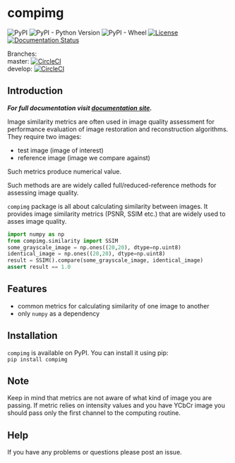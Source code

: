 # compimg
![PyPI](https://img.shields.io/pypi/v/compimg.svg)
![PyPI - Python Version](https://img.shields.io/pypi/pyversions/compimg.svg)
![PyPI - Wheel](https://img.shields.io/pypi/wheel/compimg.svg)
[![License](https://img.shields.io/badge/License-Apache%202.0-blue.svg)](https://opensource.org/licenses/Apache-2.0)
[![Documentation Status](https://readthedocs.org/projects/compimg/badge/?version=stable)](https://compimg.readthedocs.io/en/stable/?badge=stable)
  
Branches:  
master: [![CircleCI](https://circleci.com/gh/khrynczenko/compimg/tree/master.svg?style=svg)](https://circleci.com/gh/khrynczenko/compimg/tree/master)  
develop: [![CircleCI](https://circleci.com/gh/khrynczenko/compimg/tree/develop.svg?style=svg)](https://circleci.com/gh/khrynczenko/compimg/tree/develop)


## Introduction
**_For full documentation visit [documentation site](https://compimg.readthedocs.io)._**  

Image similarity metrics are often used in image quality assessment for performance
evaluation of image restoration and reconstruction algorithms. They require two images:
- test image (image of interest)
- reference image (image we compare against)  

Such metrics produce numerical value.
 
Such methods are are widely called full/reduced-reference methods for 
assessing image quality.

`compimg` package is all about calculating similarity between images. 
It provides image similarity metrics (PSNR, SSIM etc.) that are widely used 
to asses image quality.

```python
import numpy as np
from compimg.similarity import SSIM
some_grayscale_image = np.ones((20,20), dtype=np.uint8)
identical_image = np.ones((20,20), dtype=np.uint8)
result = SSIM().compare(some_grayscale_image, identical_image)
assert result == 1.0
```

## Features  
- common metrics for calculating similarity of one image to another 
- only `numpy` as a dependency

## Installation
`compimg` is available on PyPI. You can install it using pip:  
`pip install compimg`

## Note 
Keep in mind that metrics are not aware of what kind of image you are passing. 
If metric relies on intensity values and you have YCbCr image you should pass
only the first channel to the computing routine.

## Help
If you have any problems or questions please post an issue.
